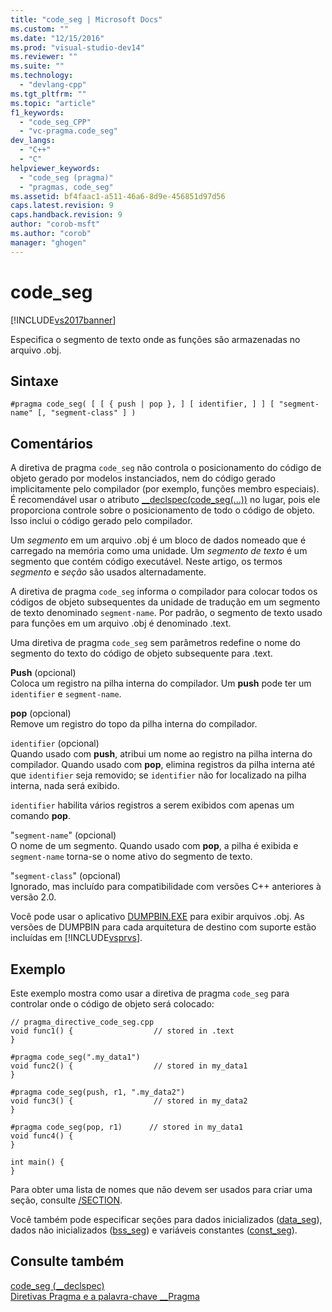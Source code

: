 ```yaml
---
title: "code_seg | Microsoft Docs"
ms.custom: ""
ms.date: "12/15/2016"
ms.prod: "visual-studio-dev14"
ms.reviewer: ""
ms.suite: ""
ms.technology: 
  - "devlang-cpp"
ms.tgt_pltfrm: ""
ms.topic: "article"
f1_keywords: 
  - "code_seg_CPP"
  - "vc-pragma.code_seg"
dev_langs: 
  - "C++"
  - "C"
helpviewer_keywords: 
  - "code_seg (pragma)"
  - "pragmas, code_seg"
ms.assetid: bf4faac1-a511-46a6-8d9e-456851d97d56
caps.latest.revision: 9
caps.handback.revision: 9
author: "corob-msft"
ms.author: "corob"
manager: "ghogen"
---
```

# code_seg
[!INCLUDE[vs2017banner](../assembler/inline/includes/vs2017banner.md)]

Especifica o segmento de texto onde as funções são armazenadas no arquivo .obj.  
  
## Sintaxe  
  
```  
#pragma code_seg( [ [ { push | pop }, ] [ identifier, ] ] [ "segment-name" [, "segment-class" ] )  
```  
  
## Comentários  
 A diretiva de pragma `code_seg` não controla o posicionamento do código de objeto gerado por modelos instanciados, nem do código gerado implicitamente pelo compilador \(por exemplo, funções membro especiais\).  É recomendável usar o atributo [\_\_declspec\(code\_seg\(...\)\)](../cpp/code-seg-declspec.md) no lugar, pois ele proporciona controle sobre o posicionamento de todo o código de objeto.  Isso inclui o código gerado pelo compilador.  
  
 Um *segmento* em um arquivo .obj é um bloco de dados nomeado que é carregado na memória como uma unidade.  Um *segmento de texto* é um segmento que contém código executável.  Neste artigo, os termos *segmento* e *seção* são usados alternadamente.  
  
 A diretiva de pragma `code_seg` informa o compilador para colocar todos os códigos de objeto subsequentes da unidade de tradução em um segmento de texto denominado `segment-name`.  Por padrão, o segmento de texto usado para funções em um arquivo .obj é denominado .text.  
  
 Uma diretiva de pragma `code_seg` sem parâmetros redefine o nome do segmento do texto do código de objeto subsequente para .text.  
  
 **Push** \(opcional\)  
 Coloca um registro na pilha interna do compilador.  Um **push** pode ter um `identifier` e `segment-name`.  
  
 **pop** \(opcional\)  
 Remove um registro do topo da pilha interna do compilador.  
  
 `identifier` \(opcional\)  
 Quando usado com **push**, atribui um nome ao registro na pilha interna do compilador.  Quando usado com **pop**, elimina registros da pilha interna até que `identifier` seja removido; se `identifier` não for localizado na pilha interna, nada será exibido.  
  
 `identifier` habilita vários registros a serem exibidos com apenas um comando **pop**.  
  
 "`segment-name`" \(opcional\)  
 O nome de um segmento.  Quando usado com **pop**, a pilha é exibida e `segment-name` torna\-se o nome ativo do segmento de texto.  
  
 "`segment-class`" \(opcional\)  
 Ignorado, mas incluído para compatibilidade com versões C\+\+ anteriores à versão 2.0.  
  
 Você pode usar o aplicativo [DUMPBIN.EXE](../build/reference/dumpbin-command-line.md) para exibir arquivos .obj.  As versões de DUMPBIN para cada arquitetura de destino com suporte estão incluídas em [!INCLUDE[vsprvs](../assembler/masm/includes/vsprvs_md.md)].  
  
## Exemplo  
 Este exemplo mostra como usar a diretiva de pragma `code_seg` para controlar onde o código de objeto será colocado:  
  
```  
// pragma_directive_code_seg.cpp  
void func1() {                  // stored in .text  
}  
  
#pragma code_seg(".my_data1")  
void func2() {                  // stored in my_data1  
}  
  
#pragma code_seg(push, r1, ".my_data2")  
void func3() {                  // stored in my_data2  
}  
  
#pragma code_seg(pop, r1)      // stored in my_data1  
void func4() {  
}  
  
int main() {  
}  
```  
  
 Para obter uma lista de nomes que não devem ser usados para criar uma seção, consulte [\/SECTION](../build/reference/section-specify-section-attributes.md).  
  
 Você também pode especificar seções para dados inicializados \([data\_seg](../preprocessor/data-seg.md)\), dados não inicializados \([bss\_seg](../preprocessor/bss-seg.md)\) e variáveis constantes \([const\_seg](../preprocessor/const-seg.md)\).  
  
## Consulte também  
 [code\_seg \(\_\_declspec\)](../cpp/code-seg-declspec.md)   
 [Diretivas Pragma e a palavra\-chave \_\_Pragma](../preprocessor/pragma-directives-and-the-pragma-keyword.md)